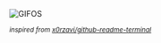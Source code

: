 <div align="justify">
<picture>
    <source media="(prefers-color-scheme: dark)" srcset="https://i.ibb.co/LXMR1F2G/output-gif.gif">
    <source media="(prefers-color-scheme: light)" srcset="https://i.ibb.co/LXMR1F2G/output-gif.gif">
    <img alt="GIFOS" src="https://i.ibb.co/LXMR1F2G/output-gif.gif">
</picture>

<sub><i>inspired from [x0rzavi/github-readme-terminal](https://github.com/x0rzavi/github-readme-terminal)</i></sub>

</div>

<!-- Image deletion URL: https://ibb.co/cSP3QB7m/fbdb3429a72c86fa1c0e70eb335c2cde -->